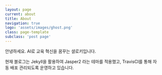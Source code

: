 ```yaml
---
layout: page
current: about
title: About
navigation: true
logo: 'assets/images/ghost.png'
class: page-template
subclass: 'post page'
---
```


안녕하세요. AI로 교육 혁신을 꿈꾸는 셜로키입니다.

현재 블로그는 Jekyll을 활용하여 Jasper2 라는 테마를 적용했고,
TravisCI를 통해 자동 배포 관리되도록 운영하고 있습니다.
